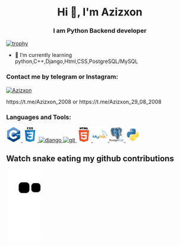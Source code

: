 <h1 align="center">Hi 👋, I'm Azizxon</h1>
<h3 align="center">I am Python Backend developer</h3>

[![trophy](https://github-profile-trophy.vercel.app/?username=AzizxonAbdulvahobov)](https://github.com/Azizxon/github-profile-trophy)

- 🌱 I’m currently learning python,C++,Django,Html,CSS,PostgreSQL/MySQL

<h3 align="left">Contact me by telegram or Instagram:</h3>
<p align="left">
<a href="https://www.instagram.com/azizxon_0_0_8 target="blank"><img align="center" src="https://raw.githubusercontent.com/rahuldkjain/github-profile-readme-generator/master/src/images/icons/Social/instagram.svg" alt="Azizxon" height="30" width="40" /></a>
<p align="left">
https://t.me/Azizxon_2008  or  https://t.me/Azizxon_29_08_2008
</p>



<h3 align="left">Languages and Tools:</h3>
<p align="left"> <a href="https://www.w3schools.com/cpp/" target="_blank" rel="noreferrer"> <img src="https://raw.githubusercontent.com/devicons/devicon/master/icons/cplusplus/cplusplus-original.svg" alt="cplusplus" width="40" height="40"/> </a> <a href="https://www.w3schools.com/css/" target="_blank" rel="noreferrer"> <img src="https://raw.githubusercontent.com/devicons/devicon/master/icons/css3/css3-original-wordmark.svg" alt="css3" width="40" height="40"/> </a> <a href="https://www.djangoproject.com/" target="_blank" rel="noreferrer"> <img src="https://cdn.worldvectorlogo.com/logos/django.svg" alt="django" width="40" height="40"/> </a> <a href="https://git-scm.com/" target="_blank" rel="noreferrer"> <img src="https://www.vectorlogo.zone/logos/git-scm/git-scm-icon.svg" alt="git" width="40" height="40"/> </a> <a href="https://www.w3.org/html/" target="_blank" rel="noreferrer"> <img src="https://raw.githubusercontent.com/devicons/devicon/master/icons/html5/html5-original-wordmark.svg" alt="html5" width="40" height="40"/> </a>  <a href="https://www.mysql.com/" target="_blank" rel="noreferrer"> <img src="https://raw.githubusercontent.com/devicons/devicon/master/icons/mysql/mysql-original-wordmark.svg" alt="mysql" width="40" height="40"/> </a> <a href="https://www.postgresql.org" target="_blank" rel="noreferrer"> <img src="https://raw.githubusercontent.com/devicons/devicon/master/icons/postgresql/postgresql-original-wordmark.svg" alt="postgresql" width="40" height="40"/> </a> <a href="https://www.python.org" target="_blank" rel="noreferrer"> <img src="https://raw.githubusercontent.com/devicons/devicon/master/icons/python/python-original.svg" alt="python" width="40" height="40"/> </a> </p>

## Watch snake eating my github contributions
![snake gif](https://github.com/AzizxonAbdulvahobov/AzizxonAbdulvahobov/blob/output/github-contribution-grid-snake.svg)
